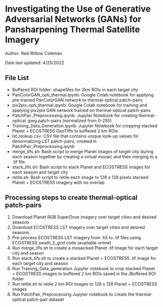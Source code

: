 # Investigating the Use of Generative Adversarial Networks (GANs) for Pansharpening Thermal Satellite Imagery 

Author: Red Willow Coleman

Date last updated: 4/25/2022 

## File List
- Buffered ROI folder: shapefiles for 2km ROIs in each target city 
- PanColorGAN_opti_thermal.ipynb: Google Colab notebook for applying pre-trained PanColorGAN network to thermal-optical patch-pairs
- pix2pix_opti_thermal.ipynb: Google Colab notebook for training and applying pix2pix GAN network trained on thermal-optical patch-pairs 
- PatchPair_Preprocessing.ipynb: Jupyter Notebook for creating thermal-optical .jpeg patch-pairs (normalized from 0-255) 
- Training_Data_Generation.ipynb: Jupyter Notebook for cropping stacked Planet + ECOSTRESS GeoTiffs to buffered 2 km ROIs 
- lst_lookup.csv: CSV file that contains unique look-up values for denormalizing LST patch-pairs, created in PatchPair_Preprocessing.ipynb 
- merge_tifs.sh: Bash script to merge Planet images of target city during each season together by creating a virtual mosaic and then merging to a .tif file 
- stack_tifs.sh: Bash script to stack Planet and ECOSTRESS images for each season and target city
- retile.sh: Bash script to retile each image to 128 x 128 pixels stacked Planet + ECOSTRESS imagery with no overlap 

## Processing steps to create thermal-optical patch-pairs 
1. Download Planet RGB SuperDove imagery over target cities and desired seasons 
2. Download ECOSTRESS LST imagery over target cities and desired seasons 
3. Pre-process ECOSTRESS LST imagery from .h5 to .tif files using ECOSTRESS swath_2_grid code (available online) 
4. Run merge_tifs.sh to create a mosaicked Planet .tif image for each target city and season
5. Run stack_tifs.sh to create a stacked Planet + ECOSTRESS .tif image for each target city and season 
6. Run Training_Data_generation Jupyter notebook to crop stacked Planet + ECOSTRESS images to buffered 2 km ROIs saved in the /Buffered ROI folder
7. Run retile.sh to retile 2 km ROI images to 128 x 128 Planet + ECOSTRESS images 
8. Run PatchPair_Preprocessing Jupyter notebook to create the thermal-optical patch-pair dataset 
